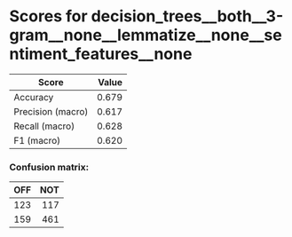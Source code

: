 # Scores for decision_trees__both__3-gram__none__lemmatize__none__sentiment_features__none
|      Score      |Value|
|-----------------|----:|
|Accuracy         |0.679|
|Precision (macro)|0.617|
|Recall (macro)   |0.628|
|F1 (macro)       |0.620|

### Confusion matrix:
|OFF|NOT|
|--:|--:|
|123|117|
|159|461|
